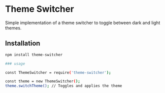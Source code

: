 # Theme Switcher

Simple implementation of a theme switcher to toggle between dark and light themes.

## Installation

```bash
npm install theme-switcher

### usage

const ThemeSwitcher = require('theme-switcher');

const theme = new ThemeSwitcher();
theme.switchTheme(); // Toggles and applies the theme
